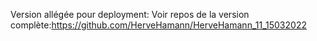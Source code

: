Version allégée pour deployment: Voir repos de la version complète:https://github.com/HerveHamann/HerveHamann_11_15032022
